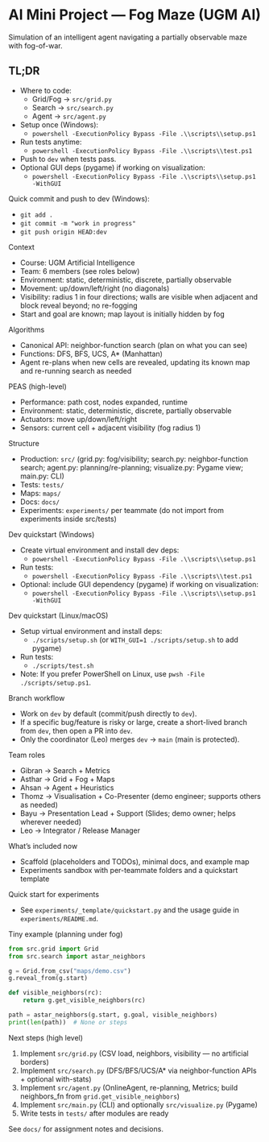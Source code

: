 # AI Mini Project — Fog Maze (UGM AI)

Simulation of an intelligent agent navigating a partially observable maze with fog-of-war.

## TL;DR

- Where to code:
	- Grid/Fog → `src/grid.py`
	- Search → `src/search.py`
	- Agent → `src/agent.py`
- Setup once (Windows):
	- `powershell -ExecutionPolicy Bypass -File .\\scripts\\setup.ps1`
- Run tests anytime:
	- `powershell -ExecutionPolicy Bypass -File .\\scripts\\test.ps1`
- Push to `dev` when tests pass.
- Optional GUI deps (pygame) if working on visualization:
	- `powershell -ExecutionPolicy Bypass -File .\\scripts\\setup.ps1 -WithGUI`

Quick commit and push to dev (Windows):
- `git add .`
- `git commit -m "work in progress"`
- `git push origin HEAD:dev`

Context
- Course: UGM Artificial Intelligence
- Team: 6 members (see roles below)
- Environment: static, deterministic, discrete, partially observable
- Movement: up/down/left/right (no diagonals)
- Visibility: radius 1 in four directions; walls are visible when adjacent and block reveal beyond; no re-fogging
- Start and goal are known; map layout is initially hidden by fog

Algorithms
- Canonical API: neighbor-function search (plan on what you can see)
- Functions: DFS, BFS, UCS, A* (Manhattan)
- Agent re-plans when new cells are revealed, updating its known map and re-running search as needed

PEAS (high-level)
- Performance: path cost, nodes expanded, runtime
- Environment: static, deterministic, discrete, partially observable
- Actuators: move up/down/left/right
- Sensors: current cell + adjacent visibility (fog radius 1)

Structure
- Production: `src/` (grid.py: fog/visibility; search.py: neighbor-function search; agent.py: planning/re-planning; visualize.py: Pygame view; main.py: CLI)
- Tests: `tests/`
- Maps: `maps/`
- Docs: `docs/`
- Experiments: `experiments/` per teammate (do not import from experiments inside src/tests)

Dev quickstart (Windows)
- Create virtual environment and install dev deps:
	- `powershell -ExecutionPolicy Bypass -File .\\scripts\\setup.ps1`
- Run tests:
	- `powershell -ExecutionPolicy Bypass -File .\\scripts\\test.ps1`
- Optional: include GUI dependency (pygame) if working on visualization:
	- `powershell -ExecutionPolicy Bypass -File .\\scripts\\setup.ps1 -WithGUI`

Dev quickstart (Linux/macOS)
- Setup virtual environment and install deps:
	- `./scripts/setup.sh` (or `WITH_GUI=1 ./scripts/setup.sh` to add pygame)
- Run tests:
	- `./scripts/test.sh`
- Note: If you prefer PowerShell on Linux, use `pwsh -File ./scripts/setup.ps1`.

Branch workflow
- Work on `dev` by default (commit/push directly to `dev`).
- If a specific bug/feature is risky or large, create a short-lived branch from `dev`, then open a PR into `dev`.
- Only the coordinator (Leo) merges `dev` → `main` (main is protected).

Team roles
- Gibran → Search + Metrics
- Asthar → Grid + Fog + Maps
- Ahsan → Agent + Heuristics
 - Thomz → Visualisation + Co-Presenter (demo engineer; supports others as needed)
- Bayu → Presentation Lead + Support (Slides; demo owner; helps wherever needed)
- Leo → Integrator / Release Manager

What’s included now
- Scaffold (placeholders and TODOs), minimal docs, and example map
- Experiments sandbox with per-teammate folders and a quickstart template

Quick start for experiments
- See `experiments/_template/quickstart.py` and the usage guide in `experiments/README.md`.

Tiny example (planning under fog)
```python
from src.grid import Grid
from src.search import astar_neighbors

g = Grid.from_csv("maps/demo.csv")
g.reveal_from(g.start)

def visible_neighbors(rc):
	return g.get_visible_neighbors(rc)

path = astar_neighbors(g.start, g.goal, visible_neighbors)
print(len(path))  # None or steps
```

Next steps (high level)
1) Implement `src/grid.py` (CSV load, neighbors, visibility — no artificial borders)
2) Implement `src/search.py` (DFS/BFS/UCS/A* via neighbor-function APIs + optional with-stats)
3) Implement `src/agent.py` (OnlineAgent, re-planning, Metrics; build neighbors_fn from `grid.get_visible_neighbors`)
4) Implement `src/main.py` (CLI) and optionally `src/visualize.py` (Pygame)
5) Write tests in `tests/` after modules are ready

See `docs/` for assignment notes and decisions.

